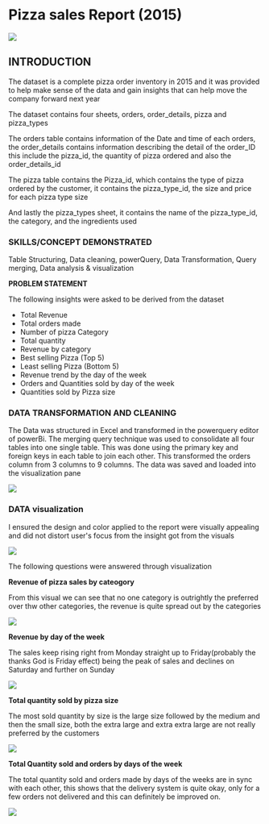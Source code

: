 # Pizza sales Report (2015)

![](Pixel2.jpg)

## INTRODUCTION

The dataset is a complete pizza order inventory in 2015 and it was provided to help make sense of the data and gain insights that can help move the company forward next year

The dataset contains four sheets, orders, order_details, pizza and pizza_types

The orders table contains information of the Date and time of each orders, the order_details contains information describing the detail of the order_ID this include the pizza_id, the quantity of pizza ordered and also the order_details_id

The pizza table contains the Pizza_id, which contains the type of pizza ordered by the customer, it contains the pizza_type_id, the size and price for each pizza type size

And lastly the pizza_types sheet, it contains the name of the pizza_type_id, the category, and the ingredients used

### SKILLS/CONCEPT DEMONSTRATED

Table Structuring, Data cleaning, powerQuery, Data Transformation, Query merging, Data analysis & visualization 

**PROBLEM STATEMENT**

The following insights were asked to be derived from the dataset 

- Total Revenue 
- Total orders made
- Number of pizza Category
- Total quantity 
- Revenue by category 
- Best selling Pizza (Top 5)
- Least selling Pizza (Bottom 5)
- Revenue trend by the day of the week 
- Orders and Quantities sold by day of the week
- Quantities sold by Pizza size

### DATA TRANSFORMATION AND CLEANING

The Data was structured in Excel and transformed in the powerquery editor of powerBi. The merging query technique was used to consolidate all four tables into one single table.  This was done using the primary key and foreign keys in each table to join each other. This transformed the orders column from 3 columns to 9 columns.
The data was saved and loaded into the visualization pane

![](pizza_data_transformation.png)

### DATA visualization 

I ensured the design and color applied to the report were visually appealing and did not distort user's focus from the insight got from the visuals

![](pizza_sales_dashboard.png)

The following questions were answered through visualization

**Revenue of pizza sales by cateogory**

From this visual we can see that no one category is outrightly the preferred over thw other categories, the revenue is quite spread out by the categories 

![](revenue_by_pizza_category.png)

**Revenue by day of the week**

The sales keep rising right from Monday straight up to Friday(probably the thanks God is Friday effect) being the peak of sales and declines on Saturday and further on Sunday

![](revenue_by_day_of_week.png)

**Total quantity sold by pizza size**

The most sold quantity by size is the large size followed by the medium and then the small size, both the extra large and extra extra large are not really preferred by the customers

![](total_quantity_sold_by_pizza.png)

**Total Quantity sold and orders by days of the week**

The total quantity sold and orders made by days of the weeks are in sync with each other, this shows that the delivery system is quite okay, only for a few orders not delivered and this can definitely be improved on.

![](total_quantity_and_orders_by_day_of_week.png)
